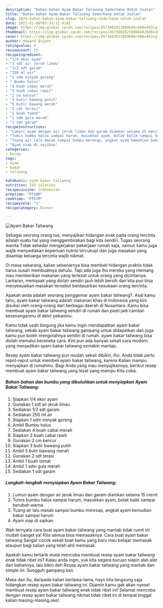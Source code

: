 ```yaml
---
description: "Bahan-bahan Ayam Bakar Taliwang Sederhana Untuk Jualan"
title: "Bahan-bahan Ayam Bakar Taliwang Sederhana Untuk Jualan"
slug: 1029-bahan-bahan-ayam-bakar-taliwang-sederhana-untuk-jualan
date: 2021-01-08T07:33:12.418Z
image: https://img-global.cpcdn.com/recipes/d5f3602823989b60/680x482cq70/ayam-bakar-taliwang-foto-resep-utama.jpg
thumbnail: https://img-global.cpcdn.com/recipes/d5f3602823989b60/680x482cq70/ayam-bakar-taliwang-foto-resep-utama.jpg
cover: https://img-global.cpcdn.com/recipes/d5f3602823989b60/680x482cq70/ayam-bakar-taliwang-foto-resep-utama.jpg
author: Howard Bryant
ratingvalue: 4
reviewcount: 15
recipeingredient:
- "1/4 ekor ayam"
- "1 sdt air jeruk limau"
- "1/2 sdt garam"
- "250 ml air"
- "1 sdm minyak goreng"
- " Bumbu halus"
- "4 buah cabai merah"
- "3 buah cabai rawit"
- "2 cm kencur"
- "3 butir bawang putih"
- "5 butir bawang merah"
- "2 sdt terasi"
- "1 buah tomat"
- "1 sdm gula merah"
- "1 sdt garam"
recipeinstructions:
- "Lumuri ayam dengan air jeruk limau dan garam diamkan selama 15 menit"
- "Tumis bumbu halus sampai harum, masukkan ayam, bolak balik sampai berubah warna"
- "Tuang air lalu masak sampai bumbu meresap, angkat ayam kemudian bakar sampai harum"
- "Ayam siap di sajikan"
categories:
- Resep
tags:
- ayam
- bakar
- taliwang

katakunci: ayam bakar taliwang 
nutrition: 243 calories
recipecuisine: Indonesian
preptime: "PT18M"
cooktime: "PT57M"
recipeyield: "1"
recipecategory: Dinner

---
```



![Ayam Bakar Taliwang](https://img-global.cpcdn.com/recipes/d5f3602823989b60/680x482cq70/ayam-bakar-taliwang-foto-resep-utama.jpg)

Sebagai seorang orang tua, menyajikan hidangan enak pada orang tercinta adalah suatu hal yang menggembirakan bagi kita sendiri. Tugas seorang  wanita Tidak sekedar mengerjakan pekerjaan rumah saja, namun kamu juga wajib menyediakan keperluan nutrisi tercukupi dan juga masakan yang disantap keluarga tercinta wajib nikmat.

Di masa  sekarang, kalian sebenarnya bisa membeli hidangan praktis tidak harus susah membuatnya dahulu. Tapi ada juga lho mereka yang memang mau memberikan makanan yang terlezat untuk orang yang dicintainya. Lantaran, memasak yang diolah sendiri jauh lebih bersih dan kita pun bisa menyesuaikan masakan tersebut berdasarkan kesukaan orang tercinta. 



Apakah anda adalah seorang penggemar ayam bakar taliwang?. Asal kamu tahu, ayam bakar taliwang adalah makanan khas di Indonesia yang kini disukai oleh orang-orang dari berbagai daerah di Nusantara. Kamu bisa membuat ayam bakar taliwang sendiri di rumah dan pasti jadi camilan kesenanganmu di akhir pekanmu.

Kamu tidak usah bingung jika kamu ingin mendapatkan ayam bakar taliwang, sebab ayam bakar taliwang gampang untuk didapatkan dan juga kamu pun boleh mengolahnya sendiri di rumah. ayam bakar taliwang bisa diolah memalui beraneka cara. Kini pun ada banyak sekali cara modern yang menjadikan ayam bakar taliwang semakin mantap.

Resep ayam bakar taliwang pun mudah sekali dibikin, lho. Anda tidak perlu repot-repot untuk membeli ayam bakar taliwang, karena Kalian mampu menyajikan di rumahmu. Bagi Anda yang mau menyajikannya, berikut resep membuat ayam bakar taliwang yang lezat yang mampu Kita coba.

<!--inarticleads1-->

##### Bahan-bahan dan bumbu yang dibutuhkan untuk menyiapkan Ayam Bakar Taliwang:

1. Siapkan 1/4 ekor ayam
1. Gunakan 1 sdt air jeruk limau
1. Sediakan 1/2 sdt garam
1. Sediakan 250 ml air
1. Siapkan 1 sdm minyak goreng
1. Ambil  Bumbu halus
1. Sediakan 4 buah cabai merah
1. Siapkan 3 buah cabai rawit
1. Gunakan 2 cm kencur
1. Siapkan 3 butir bawang putih
1. Ambil 5 butir bawang merah
1. Gunakan 2 sdt terasi
1. Ambil 1 buah tomat
1. Ambil 1 sdm gula merah
1. Sediakan 1 sdt garam




<!--inarticleads2-->

##### Langkah-langkah menyiapkan Ayam Bakar Taliwang:

1. Lumuri ayam dengan air jeruk limau dan garam diamkan selama 15 menit
1. Tumis bumbu halus sampai harum, masukkan ayam, bolak balik sampai berubah warna
1. Tuang air lalu masak sampai bumbu meresap, angkat ayam kemudian bakar sampai harum
1. Ayam siap di sajikan




Wah ternyata cara buat ayam bakar taliwang yang mantab tidak rumit ini mudah banget ya! Kita semua bisa memasaknya. Cara buat ayam bakar taliwang Sangat cocok sekali buat kamu yang baru mau belajar memasak ataupun bagi kalian yang telah ahli memasak.

Apakah kamu tertarik mulai mencoba membuat resep ayam bakar taliwang enak tidak ribet ini? Kalau anda ingin, yuk kita segera buruan siapin alat-alat dan bahannya, lalu bikin deh Resep ayam bakar taliwang yang mantab dan simple ini. Sungguh gampang kan. 

Maka dari itu, daripada kalian berlama-lama, hayo kita langsung saja hidangkan resep ayam bakar taliwang ini. Dijamin kamu gak akan nyesel membuat resep ayam bakar taliwang enak tidak ribet ini! Selamat mencoba dengan resep ayam bakar taliwang nikmat tidak ribet ini di tempat tinggal kalian masing-masing,oke!.

